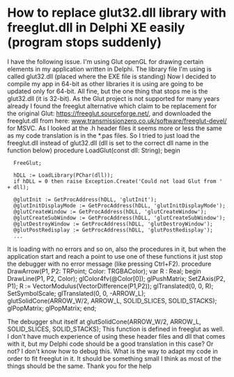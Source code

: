 
# How to replace glut32.dll library with freeglut.dll in Delphi XE easily (program stops suddenly)

I have the following issue.
I'm using Glut openGL for drawing certain elements in my application written in Delphi. The library file I'm using is called glut32.dll (placed where the EXE file is standing)
Now I decided to compile my app in 64-bit as other libraries it is using are going to be updated only for 64-bit. All fine, but the one thing that stops me is the glut32.dll (it is 32-bit). As the Glut project is not supported for many years already I found the freeglut alternative which claim to be replacement for the original Glut: https://freeglut.sourceforge.net/, and downloaded the freeglut.dll from here: www.transmissionzero.co.uk/software/freeglut-devel/ for MSVC.
As I looked at the .h header files it seems more or less the same as my code translation is in the *.pas files.
So I tried to just load the freeglut.dll instead of glut32.dll (dll is set to the correct dll name in the function below)
    procedure LoadGlut(const dll: String);
    begin
    
      FreeGlut;
    
      hDLL := LoadLibrary(PChar(dll));
      if hDLL = 0 then raise Exception.Create('Could not load Glut from ' + dll);
    
      @glutInit := GetProcAddress(hDLL, 'glutInit');
      @glutInitDisplayMode := GetProcAddress(hDLL, 'glutInitDisplayMode');
      @glutCreateWindow := GetProcAddress(hDLL, 'glutCreateWindow');
      @glutCreateSubWindow := GetProcAddress(hDLL, 'glutCreateSubWindow');
      @glutDestroyWindow := GetProcAddress(hDLL, 'glutDestroyWindow');
      @glutPostRedisplay := GetProcAddress(hDLL, 'glutPostRedisplay');
      ...

It is loading with no errors and so on, also the procedures in it, but when the application start and reach a point to use one of these functions it just stop the debugger with no error message (like pressing Ctrl+F2).
    procedure DrawArrow(P1, P2: TRPoint; Color: TRGBAColor);
    var
      R : Real;
    begin
      DrawLine(P1, P2, Color);
      glColor4fv(@Color[0]);
      glPushMatrix;
        SetZAxis(P2, P1);
        R := VectorModulus(VectorDifference(P1,P2));
        glTranslated(0, 0, R);
        SetSymbolScale;
          glTranslated(0, 0, -ARROW_L);
          glutSolidCone(ARROW_W/2, ARROW_L, SOLID_SLICES, SOLID_STACKS);
        glPopMatrix;
      glPopMatrix;
    end;

The debugger shut itself at glutSolidCone(ARROW_W/2, ARROW_L, SOLID_SLICES, SOLID_STACKS); This function is defined in freeglut as well.
I don't have much experience of using these header files and dll that comes with it, but my Delphi code should be a good translation in this case? Or not? I don't know how to debug this.
What is the way to adapt my code in order to fit freeglut in it. It should be something small I think as most of the things should be the same.
Thank you for the help

        
